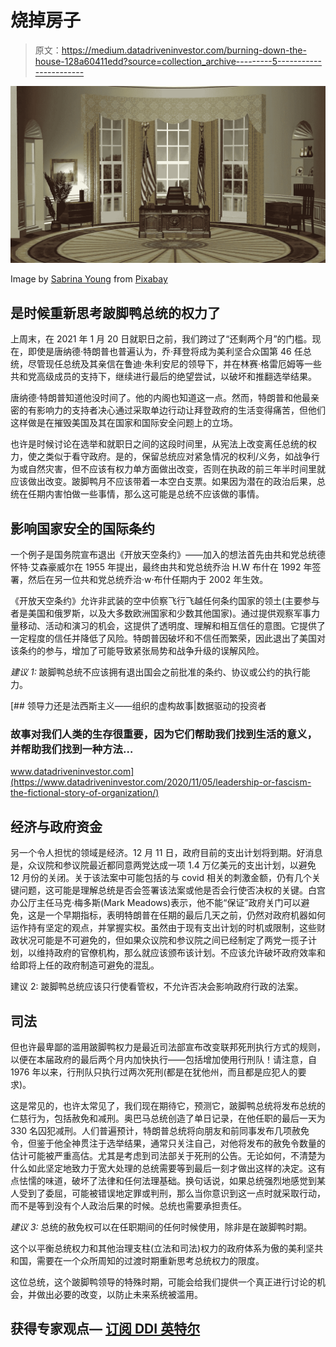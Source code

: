 # 烧掉房子

> 原文：<https://medium.datadriveninvestor.com/burning-down-the-house-128a60411edd?source=collection_archive---------5----------------------->

![](img/91479779a3ed7954c17fb9af23e8eee6.png)

Image by [Sabrina Young](https://pixabay.com/users/dalatindiva-6363720/?utm_source=link-attribution&utm_medium=referral&utm_campaign=image&utm_content=3144443) from [Pixabay](https://pixabay.com/?utm_source=link-attribution&utm_medium=referral&utm_campaign=image&utm_content=3144443)

## 是时候重新思考跛脚鸭总统的权力了

上周末，在 2021 年 1 月 20 日就职日之前，我们跨过了“还剩两个月”的门槛。现在，即使是唐纳德·特朗普也普遍认为，乔·拜登将成为美利坚合众国第 46 任总统，尽管现任总统及其亲信在鲁迪·朱利安尼的领导下，并在林赛·格雷厄姆等一些共和党高级成员的支持下，继续进行最后的绝望尝试，以破坏和推翻选举结果。

唐纳德·特朗普知道他没时间了。他的内阁也知道这一点。然而，特朗普和他最亲密的有影响力的支持者决心通过采取单边行动让拜登政府的生活变得痛苦，但他们这样做是在摧毁美国及其在国家和国际安全问题上的立场。

也许是时候讨论在选举和就职日之间的这段时间里，从宪法上改变离任总统的权力，使之类似于看守政府。是的，保留总统应对紧急情况的权利/义务，如战争行为或自然灾害，但不应该有权力单方面做出改变，否则在执政的前三年半时间里就应该做出改变。跛脚鸭月不应该带着一本空白支票。如果因为潜在的政治后果，总统在任期内害怕做一些事情，那么这可能是总统不应该做的事情。

## 影响国家安全的国际条约

一个例子是国务院宣布退出《开放天空条约》——加入的想法首先由共和党总统德怀特·艾森豪威尔在 1955 年提出，最终由共和党总统乔治 H.W 布什在 1992 年签署，然后在另一位共和党总统乔治·w·布什任期内于 2002 年生效。

《开放天空条约》允许非武装的空中侦察飞行飞越任何条约国家的领土(主要参与者是美国和俄罗斯，以及大多数欧洲国家和少数其他国家)。通过提供观察军事力量移动、活动和演习的机会，这提供了透明度、理解和相互信任的意图。它提供了一定程度的信任并降低了风险。特朗普因破坏和不信任而繁荣，因此退出了美国对该条约的参与，增加了可能导致紧张局势和战争升级的误解风险。

*建议 1:* 跛脚鸭总统不应该拥有退出国会之前批准的条约、协议或公约的执行能力。

[](https://www.datadriveninvestor.com/2020/11/05/leadership-or-fascism-the-fictional-story-of-organization/) [## 领导力还是法西斯主义——组织的虚构故事|数据驱动的投资者

### 故事对我们人类的生存很重要，因为它们帮助我们找到生活的意义，并帮助我们找到一种方法…

www.datadriveninvestor.com](https://www.datadriveninvestor.com/2020/11/05/leadership-or-fascism-the-fictional-story-of-organization/) 

## 经济与政府资金

另一个令人担忧的领域是经济。12 月 11 日，政府目前的支出计划将到期。好消息是，众议院和参议院最近都同意两党达成一项 1.4 万亿美元的支出计划，以避免 12 月份的关闭。关于该法案中可能包括的与 covid 相关的刺激金额，仍有几个关键问题，这可能是理解总统是否会签署该法案或他是否会行使否决权的关键。白宫办公厅主任马克·梅多斯(Mark Meadows)表示，他不能“保证”政府关门可以避免，这是一个早期指标，表明特朗普在任期的最后几天之前，仍然对政府机器如何运作持有坚定的观点，并掌握实权。虽然由于现有支出计划的时机或限制，这些财政状况可能是不可避免的，但如果众议院和参议院之间已经制定了两党一揽子计划，以维持政府的官僚机构，那么就应该颁布该计划。不应该允许破坏政府效率和给即将上任的政府制造可避免的混乱。

建议 2: 跛脚鸭总统应该只行使看管权，不允许否决会影响政府行政的法案。

## 司法

但也许最卑鄙的滥用跛脚鸭权力是最近司法部宣布改变联邦死刑执行方式的规则，以便在本届政府的最后两个月内加快执行——包括增加使用行刑队！请注意，自 1976 年以来，行刑队只执行过两次死刑(都是在犹他州，而且都是应犯人的要求)。

这是常见的，也许太常见了，我们现在期待它，预测它，跛脚鸭总统将发布总统的仁慈行为，包括赦免和减刑。奥巴马总统创造了单日记录，在他任职的最后一天为 330 名囚犯减刑。人们普遍预计，特朗普总统将向朋友和前同事发布几项赦免令，但鉴于他全神贯注于选举结果，通常只关注自己，对他将发布的赦免令数量的估计可能被严重高估。尤其是考虑到司法部关于死刑的公告。无论如何，不清楚为什么如此坚定地致力于宽大处理的总统需要等到最后一刻才做出这样的决定。这有点怯懦的味道，破坏了法律和任何法理基础。换句话说，如果总统强烈地感觉到某人受到了委屈，可能被错误地定罪或判刑，那么当你意识到这一点时就采取行动，而不是等到没有个人政治后果的时候。总统也需要承担责任。

*建议 3:* 总统的赦免权可以在任职期间的任何时候使用，除非是在跛脚鸭时期。

这个以平衡总统权力和其他治理支柱(立法和司法)权力的政府体系为傲的美利坚共和国，需要在一个众所周知的过渡时期重新思考总统权力的限度。

这位总统，这个跛脚鸭领导的特殊时期，可能会给我们提供一个真正进行讨论的机会，并做出必要的改变，以防止未来系统被滥用。

## 获得专家观点— [订阅 DDI 英特尔](https://datadriveninvestor.com/ddi-intel)
